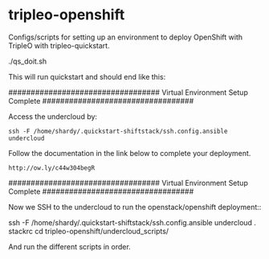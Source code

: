 # tripleo-openshift

Configs/scripts for setting up an environment to deploy OpenShift with TripleO
with tripleo-quickstart.

./qs_doit.sh 

This will run quickstart and should end like this:

##################################
Virtual Environment Setup Complete
##################################

Access the undercloud by:

    ssh -F /home/shardy/.quickstart-shiftstack/ssh.config.ansible undercloud

Follow the documentation in the link below to complete your deployment.

    http://ow.ly/c44w304begR

##################################
Virtual Environment Setup Complete
##################################



Now we SSH to the undercloud to run the openstack/openshift deployment::

  ssh -F /home/shardy/.quickstart-shiftstack/ssh.config.ansible undercloud
  . stackrc
  cd tripleo-openshift/undercloud_scripts/

And run the different scripts in order.
